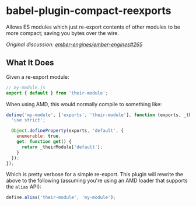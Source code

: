 # babel-plugin-compact-reexports

Allows ES modules which just re-export contents of other modules to be more compact; saving you bytes over the wire.

_Original discussion: [ember-engines/ember-engines#265](https://github.com/ember-engines/ember-engines/issues/265)_

## What It Does

Given a re-export module:

```js
// my-module.js
export { default } from 'their-module';
```

When using AMD, this would normally compile to something like:

```js
define('my-module', ['exports', 'their-module'], function (exports, _theirModule) {
  'use strict';

  Object.defineProperty(exports, 'default', {
    enumerable: true,
    get: function get() {
      return _theirModule['default'];
    }
  });
});
```

Which is pretty verbose for a simple re-export. This plugin will rewrite the above to the following (assuming you're using an AMD loader that supports the `alias` API):

```js
define.alias('their-module', 'my-module');
```
